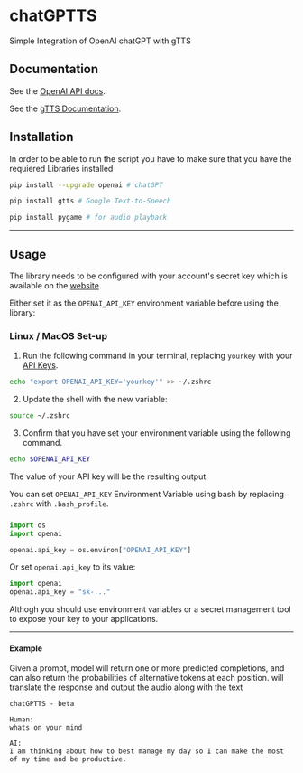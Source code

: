 # chatGPTTS

Simple Integration of OpenAI chatGPT with gTTS

## Documentation

See the [OpenAI API docs](https://beta.openai.com/docs/api-reference?lang=python).

See the [gTTS Documentation](https://gtts.readthedocs.io/en/latest/).

## Installation

In order to be able to run the script you have to make sure that you have the requiered Libraries installed

```sh
pip install --upgrade openai # chatGPT 
```
```sh
pip install gtts # Google Text-to-Speech
```
```sh
pip install pygame # for audio playback
```
- - - -
## Usage
The library needs to be configured with your account's secret key which is available on the [website](https://beta.openai.com/account/api-keys). 

Either set it as the `OPENAI_API_KEY` environment variable before using the library:

### Linux / MacOS Set-up

1. Run the following command in your terminal, replacing `yourkey` with your [API Keys](https://beta.openai.com/account/api-keys).
```bash
echo "export OPENAI_API_KEY='yourkey'" >> ~/.zshrc
```
2. Update the shell with the new variable:
```bash
source ~/.zshrc
```
3. Confirm that you have set your environment variable using the following command. 
```bash
echo $OPENAI_API_KEY
```
The value of your API key will be the resulting output.

You can set `OPENAI_API_KEY` Environment Variable using bash
by replacing `.zshrc` with `.bash_profile`.

###

```python
import os
import openai

openai.api_key = os.environ["OPENAI_API_KEY"]
```

Or set `openai.api_key` to its value:

```python
import openai
openai.api_key = "sk-..."
```

Althogh you should use environment variables or a secret management tool to expose your key to your applications.

- - - -

#### Example
Given a prompt, **<OpenAi>** model will return one or more predicted completions, and can also return the probabilities of alternative tokens at each position. **<gTTS>** will translate the response and output the audio along with the text

```
chatGPTTS - beta

Human:
whats on your mind

AI: 
I am thinking about how to best manage my day so I can make the most of my time and be productive.
```